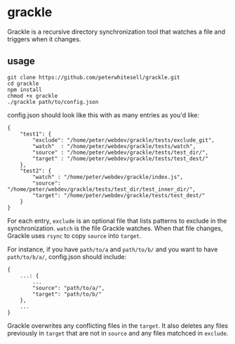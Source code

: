 grackle
===========

Grackle is a recursive directory synchronization tool that watches a file and triggers when it changes.
## usage

```
git clone https://github.com/peterwhitesell/grackle.git
cd grackle
npm install
chmod +x grackle
./grackle path/to/config.json
```

config.json should look like this with as many entries as you'd like:

```
{
    "test1": {
        "exclude": "/home/peter/webdev/grackle/tests/exclude_git",
        "watch"  : "/home/peter/webdev/grackle/tests/watch",
        "source" : "/home/peter/webdev/grackle/tests/test_dir/",
        "target" : "/home/peter/webdev/grackle/tests/test_dest/"
    },
    "test2": {
        "watch" : "/home/peter/webdev/grackle/index.js",
        "source": "/home/peter/webdev/grackle/tests/test_dir/test_inner_dir/",
        "target": "/home/peter/webdev/grackle/tests/test_dest/"
    }
}
```

For each entry, ```exclude``` is an optional file that lists patterns to exclude in the synchronization. ```watch``` is the file Grackle watches. When that file changes, Grackle uses ```rsync``` to copy ```source``` into ```target```.

For instance, if you have ```path/to/a``` and ```path/to/b/``` and you want to have ```path/to/b/a/```, config.json should include:

```
{
    ...: {
        ...
        "source": "path/to/a/",
        "target": "path/to/b/"
    },
    ...
}
```

Grackle overwrites any conflicting files in the ```target```. It also deletes any files previously in ```target``` that are not in ```source``` and any files matchced in ```exclude```.